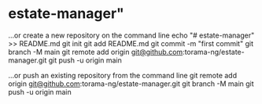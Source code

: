 # estate-manager"

…or create a new repository on the command line
echo "# estate-manager" >> README.md
git init
git add README.md
git commit -m "first commit"
git branch -M main
git remote add origin git@github.com:torama-ng/estate-manager.git
git push -u origin main

…or push an existing repository from the command line
git remote add origin git@github.com:torama-ng/estate-manager.git
git branch -M main
git push -u origin main

